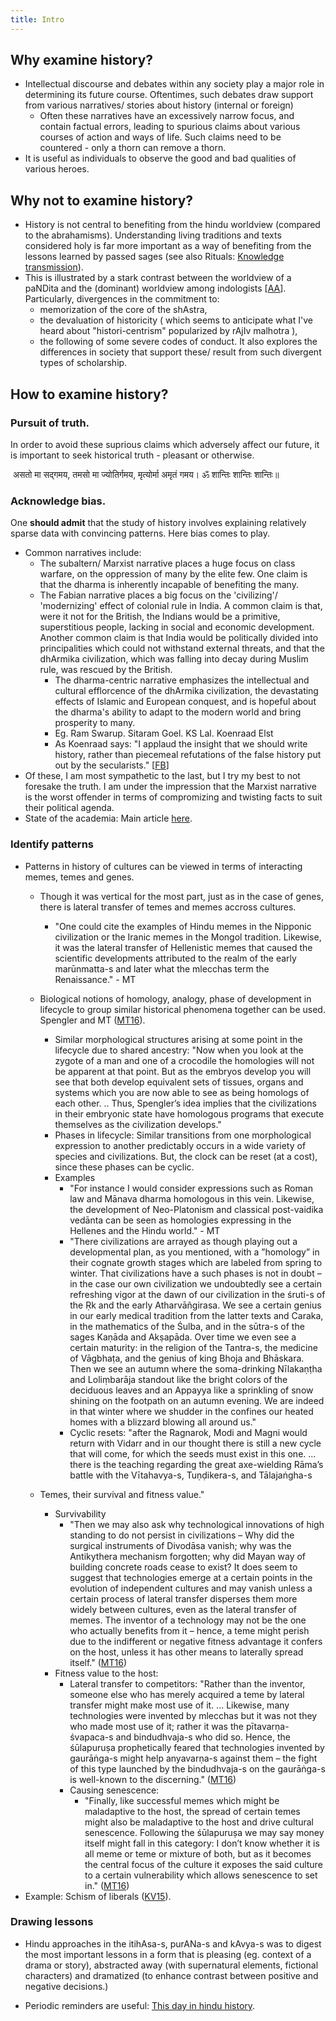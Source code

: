 ```yaml
---
title: Intro
---
```

  

## Why examine history?

- Intellectual discourse and debates within any society play a major role in determining its future course. Oftentimes, such debates draw support from various narratives/ stories about history (internal or foreign)
    - Often these narratives have an excessively narrow focus, and contain factual errors, leading to spurious claims about various courses of action and ways of life. Such claims need to be countered - only a thorn can remove a thorn.
- It is useful as individuals to observe the good and bad qualities of various heroes.

## Why not to examine history?

- History is not central to benefiting from the hindu worldview (compared to the abrahamisms). Understanding living traditions and texts considered holy is far more important as a way of benefiting from the lessons learned by passed sages (see also Rituals: [Knowledge transmission](../self-cultivation/rituals.md)).
- This is illustrated by a stark contrast between the worldview of a paNDita and the (dominant) worldview among indologists \[[AA](https://archive.org/stream/paNDit-papers/ScholasticismPanditTraditionalScholarshipInIndiaFestschriftOrCommeomorationParameswaraAithalAxelMichaelsarticles#page/n51/mode/2up)\]. Particularly, divergences in the commitment to:
    - memorization of the core of the shAstra,
    - the devaluation of historicity ( which seems to anticipate what I've heard about "histori-centrism" popularized by rAjIv malhotra ),
    - the following of some severe codes of conduct. It also explores the differences in society that support these/ result from such divergent types of scholarship.

## How to examine history?

### Pursuit of truth.  

In order to avoid these suprious claims which adversely affect our future, it is important to seek historical truth - pleasant or otherwise.

 असतो मा सद्गमय, तमसो मा ज्योतिर्गमय, मृत्योर्मा अमृतं गमय। ॐ शान्तिः शान्तिः शान्तिः॥

### Acknowledge bias.

One **should admit** that the study of history involves explaining relatively sparse data with convincing patterns. Here bias comes to play.

- Common narratives include:
    - The subaltern/ Marxist narrative places a huge focus on class warfare, on the oppression of many by the elite few. One claim is that the dharma is inherently incapable of benefiting the many.
    - The Fabian narrative places a big focus on the 'civilizing'/ 'modernizing' effect of colonial rule in India. A common claim is that, were it not for the British, the Indians would be a primitive, superstitious people, lacking in social and economic development. Another common claim is that India would be politically divided into principalities which could not withstand external threats, and that the dhArmika civilization, which was falling into decay during Muslim rule, was rescued by the British.
        - The dharma-centric narrative emphasizes the intellectual and cultural efflorcence of the dhArmika civilization, the devastating effects of Islamic and European conquest, and is hopeful about the dharma's ability to adapt to the modern world and bring prosperity to many.
        - Eg. Ram Swarup. Sitaram Goel. KS Lal. Koenraad Elst
        - As Koenraad says: "I applaud the insight that we should write history, rather than piecemeal refutations of the false history put out by the secularists." \[[FB](https://www.facebook.com/vikramvgarg/posts/10104784482166260?comment_id=10104785819960310&notif_t=like)\]
- Of these, I am most sympathetic to the last, but I try my best to not foresake the truth. I am under the impression that the Marxist narrative is the worst offender in terms of compromizing and twisting facts to suit their political agenda.
- State of the academia: Main article [here](../rivals/academia/charges.md).

### Identify patterns

- Patterns in history of cultures can be viewed in terms of interacting memes, temes and genes.
    - Though it was vertical for the most part, just as in the case of genes, there is lateral transfer of temes and memes accross cultures.
        - "One could cite the examples of Hindu memes in the Nipponic civilization or the Iranic memes in the Mongol tradition. Likewise, it was the lateral transfer of Hellenistic memes that caused the scientific developments attributed to the realm of the early marūnmatta-s and later what the mlecchas term the Renaissance." - MT  
            
    - Biological notions of homology, analogy, phase of development in lifecycle to group similar historical phenomena together can be used. Spengler and MT ([MT16](https://manasataramgini.wordpress.com/2015/06/15/sulapuru%E1%B9%A3a-catvarakam-3-a-method-for-the-analysis-of-history/)).
        - Similar morphological structures arising at some point in the lifecycle due to shared ancestry: "Now when you look at the zygote of a man and one of a crocodile the homologies will not be apparent at that point. But as the embryos develop you will see that both develop equivalent sets of tissues, organs and systems which you are now able to see as being homologs of each other. .. Thus, Spengler’s idea implies that the civilizations in their embryonic state have homologous programs that execute themselves as the civilization develops."
        - Phases in lifecycle: Similar transitions from one morphological expression to another predictably occurs in a wide variety of species and civilizations. But, the clock can be reset (at a cost), since these phases can be cyclic.
        - Examples
            - "For instance I would consider expressions such as Roman law and Mānava dharma homologous in this vein. Likewise, the development of Neo-Platonism and classical post-vaidika vedānta can be seen as homologies expressing in the Hellenes and the Hindu world." - MT
            - "There civilizations are arrayed as though playing out a developmental plan, as you mentioned, with a ”homology” in their cognate growth stages which are labeled from spring to winter. That civilizations have a such phases is not in doubt – in the case our own civilization we undoubtedly see a certain refreshing vigor at the dawn of our civilization in the śruti-s of the Ṛk and the early Atharvāñgirasa. We see a certain genius in our early medical tradition from the latter texts and Caraka, in the mathematics of the Śulba, and in the sūtra-s of the sages Kaṇāda and Akṣapāda. Over time we even see a certain maturity: in the religion of the Tantra-s, the medicine of Vāgbhaṭa, and the genius of king Bhoja and Bhāskara. Then we see an autumn where the soma-drinking Nīlakaṇṭha and Loliṃbarāja standout like the bright colors of the deciduous leaves and an Appayya like a sprinkling of snow shining on the footpath on an autumn evening. We are indeed in that winter where we shudder in the confines our heated homes with a blizzard blowing all around us."
            - Cyclic resets: "after the Ragnarok, Modi and Magni would return with Vidarr and in our thought there is still a new cycle that will come, for which the seeds must exist in this one. ... there is the teaching regarding the great axe-wielding Rāma’s battle with the Vītahavya-s, Tuṇḍikera-s, and Tālajaṅgha-s
    - Temes, their survival and fitness value."
        - Survivability
            - "Then we may also ask why technological innovations of high standing to do not persist in civilizations – Why did the surgical instruments of Divodāsa vanish; why was the Antikythera mechanism forgotten; why did Mayan way of building concrete roads cease to exist? It does seem to suggest that technologies emerge at a certain points in the evolution of independent cultures and may vanish unless a certain process of lateral transfer disperses them more widely between cultures, even as the lateral transfer of memes. The inventor of a technology may not be the one who actually benefits from it – hence, a teme might perish due to the indifferent or negative fitness advantage it confers on the host, unless it has other means to laterally spread itself." ([MT16](https://manasataramgini.wordpress.com/2015/06/15/sulapuru%E1%B9%A3a-catvarakam-3-a-method-for-the-analysis-of-history/))
        - Fitness value to the host:
            - Lateral transfer to competitors: "Rather than the inventor, someone else who has merely acquired a teme by lateral transfer might make most use of it. ... Likewise, many technologies were invented by mlecchas but it was not they who made most use of it; rather it was the pītavarṇa-śvapaca-s and bindudhvaja-s who did so. Hence, the śūlapuruṣa prophetically feared that technologies invented by gaurāṅga-s might help anyavarṇa-s against them – the fight of this type launched by the bindudhvaja-s on the gaurāṅga-s is well-known to the discerning." ([MT16](https://manasataramgini.wordpress.com/2015/06/15/sulapuru%E1%B9%A3a-catvarakam-3-a-method-for-the-analysis-of-history/))
            - Causing senescence:
                - "Finally, like successful memes which might be maladaptive to the host, the spread of certain temes might also be maladaptive to the host and drive cultural senescence. Following the śūlapuruṣa we may say money itself might fall in this category: I don’t know whether it is all meme or teme or mixture of both, but as it becomes the central focus of the culture it exposes the said culture to a certain vulnerability which allows senescence to set in." ([MT16](https://manasataramgini.wordpress.com/2015/06/15/sulapuru%E1%B9%A3a-catvarakam-3-a-method-for-the-analysis-of-history/))
- Example: Schism of liberals ([KV15](https://kashcidvipashcit.wordpress.com/2015/08/31/a-hindu-perspective-on-zoroastrians-schism-of-the-liberals-and-its-dangers/)).  
    

### Drawing lessons

- Hindu approaches in the itihAsa-s, purANa-s and kAvya-s was to digest the most important lessons in a form that is pleasing (eg. context of a drama or story), abstracted away (with supernatural elements, fictional characters) and dramatized (to enhance contrast between positive and negative decisions.)  
    
- Periodic reminders are useful: [This day in hindu history](https://docs.google.com/spreadsheets/d/1o7QW1xvvhiZCISiEItOtqnenZ_FerNN6EUsO4Qov998/edit#gid=0).